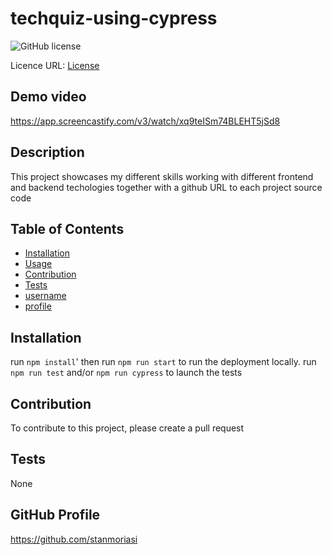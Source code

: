 # techquiz-using-cypress

  ![GitHub license](https://img.shields.io/badge/License-AGPL-blue.svg)

  Licence URL: [License](https://opensource.org/licenses/AGPL)

  ## Demo video
 https://app.screencastify.com/v3/watch/xq9teISm74BLEHT5jSd8

  ## Description
  This project showcases my different skills working with different frontend and backend techologies together with a github URL to each project source code

  ## Table of Contents
  - [Installation](#installation) 
  - [Usage](#usage) 
  - [Contribution](#contribution)
  - [Tests](#tests) 
  - [username](#username)  
  - [profile](#github-profile) 

  ## Installation
  run `npm install`'
  then run `npm run start` to run the deployment locally.
  run `npm run test` and/or `npm run cypress` to launch the tests
  

 

  ## Contribution
  To contribute to this project, please create a pull request

  ## Tests
  None

  ## GitHub Profile
  https://github.com/stanmoriasi
